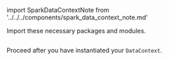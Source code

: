 import SparkDataContextNote from '../../../components/spark_data_context_note.md'

Import these necessary packages and modules.

```python title="Python" name="version-0.17.23 docs/docusaurus/versioned_docs/version-0.17.23/snippets/inferred_and_runtime_yaml_example_spark_s3.py imports for spark data context"
```

<SparkDataContextNote />

Proceed after you have instantiated your `DataContext`.